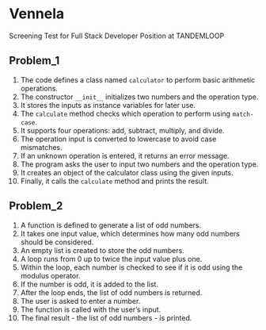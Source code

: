 # Vennela
Screening Test for Full Stack Developer Position at TANDEMLOOP

Problem_1
-----------
1. The code defines a class named `calculator` to perform basic arithmetic operations.
2. The constructor `__init__` initializes two numbers and the operation type.
3. It stores the inputs as instance variables for later use.
4. The `calculate` method checks which operation to perform using `match-case`.
5. It supports four operations: add, subtract, multiply, and divide.
6. The operation input is converted to lowercase to avoid case mismatches.
7. If an unknown operation is entered, it returns an error message.
8. The program asks the user to input two numbers and the operation type.
9. It creates an object of the calculator class using the given inputs.
10. Finally, it calls the `calculate` method and prints the result.

Problem_2
----------
 1. A function is defined to generate a list of odd numbers.
2. It takes one input value, which determines how many odd numbers should be considered.
3. An empty list is created to store the odd numbers.
4. A loop runs from 0 up to twice the input value plus one.
5. Within the loop, each number is checked to see if it is odd using the modulus operator.
6. If the number is odd, it is added to the list.
7. After the loop ends, the list of odd numbers is returned.
8. The user is asked to enter a number.
9. The function is called with the user’s input.
10. The final result - the list of odd numbers - is printed.
